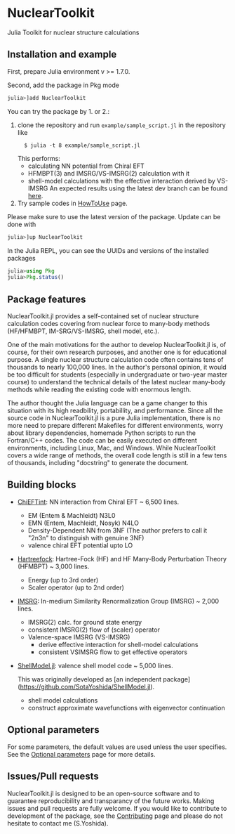 # NuclearToolkit

Julia Toolkit for nuclear structure calculations

## Installation and example

First, prepare Julia environment v >= 1.7.0.  

Second, add the package in Pkg mode
```julia
julia>]add NuclearToolkit
```

You can try the package by 1. or 2.:

1. clone the repository and run `example/sample_script.jl` in the repository like  
    ```
      $ julia -t 8 example/sample_script.jl
    ```
    This performs:
      - calculating NN potential from Chiral EFT
      - HFMBPT(3) and IMSRG/VS-IMSRG(2) calculation with it
      - shell-model calculations with the effective interaction derived by VS-IMSRG
    An expected results using the latest dev branch can be found [here](https://github.com/SotaYoshida/NuclearToolkit.jl/blob/develop/example/log_sample_script.txt).
2. Try sample codes in [HowToUse](howtouse) page.


Please make sure to use the latest version of the package. Update can be done with 
```julia
julia>]up NuclearToolkit
```
In the Julia REPL, you can see the UUIDs and versions of the installed packages
```julia
julia>using Pkg
julia>Pkg.status()
```

## Package features 

NuclearToolkit.jl provides a self-contained set of nuclear structure calculation codes covering from nuclear force to many-body methods (HF/HFMBPT, IM-SRG/VS-IMSRG, shell model, etc.).

One of the main motivations for the author to develop NuclearToolkit.jl is, of course, for their own research purposes, and another one is for educational purpose.
A single nuclear structure calculation code often contains tens of thousands to nearly 100,000 lines.
In the author's personal opinion, it would be too difficult for students (especially in undergraduate or two-year master course) to understand the technical details of the latest nuclear many-body methods while reading the existing code with enormous length.

The author thought the Julia language can be a game changer to this situation with its high readbility, portabillity, and performance. Since all the source code in NuclearToolkit.jl is a pure Julia implementation, there is no more need to prepare different Makefiles for different environments, worry about library dependencies, homemade Python scripts to run the Fortran/C++ codes. The code can be easily executed on different environments, including Linux, Mac, and Windows.
While NuclearToolkit covers a wide range of methods, the overall code length is still in a few tens of thousands, including "docstring" to generate the document.

## Building blocks

- [ChiEFTint](ChiEFTint): NN interaction from Chiral EFT ~ 6,500 lines.
  - EM (Entem & Machleidt) N3L0
  - EMN (Entem, Machleidt, Nosyk) N4LO
  - Density-Dependent NN from 3NF (The author prefers to call it "2n3n" to distinguish with genuine 3NF)
  - valence chiral EFT potential upto LO
- [Hartreefock](HartreeFock): Hartree-Fock (HF) and HF Many-Body Perturbation Theory (HFMBPT)  ~ 3,000 lines.
  - Energy (up to 3rd order)
  - Scaler operator (up to 2nd order)
- [IMSRG](IMSRG): In-medium Similarity Renormalization Group (IMSRG)  ~ 2,000 lines.
  - IMSRG(2) calc. for ground state energy
  - consistent IMSRG(2) flow of (scaler) operator
  - Valence-space IMSRG (VS-IMSRG)
    - derive effective interaction for shell-model calculations
    - consistent VSIMSRG flow to get effective operators 
- [ShellModel.jl](ShellModel): valence shell model code ~ 5,000 lines.  

  This was originally developed as [an independent package] (https://github.com/SotaYoshida/ShellModel.jl).
  - shell model calculations
  - construct approximate wavefunctions with eigenvector continuation 

## Optional parameters
For some parameters, the default values are used unless the user specifies.
See the [Optional parameters](parameters) page for more details.

## Issues/Pull requests

NuclearToolkit.jl is designed to be an open-source software and to guarantee reproducibility and transparancy of the future works.
Making issues and pull requests are fully welcome.
If you would like to contribute to development of the package, see the [Contributing](contributing) page and please do not hesitate to contact me (S.Yoshida).

